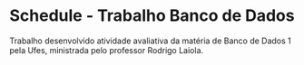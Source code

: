<h1>
    Schedule - Trabalho Banco de Dados
</h1>
<p>
    Trabalho desenvolvido atividade avaliativa da matéria de Banco de Dados 1 pela Ufes, ministrada pelo professor Rodrigo Laiola.
</p>
